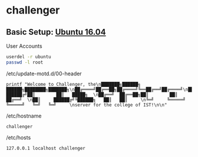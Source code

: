 challenger
==========

Basic Setup: [Ubuntu 16.04](https://github.com/jnwarp/cloud/blob/master/distro/ubuntu.md)
------------

User Accounts
```bash
userdel -r ubuntu
passwd -l root
```

/etc/update-motd.d/00-header
```
printf "Welcome to Challenger, the\n███████╗██████╗  ██████╗████████╗███████╗\n██╔════╝██╔══██╗██╔════╝╚══██╔══╝██╔════╝\n█████╗  ██████╔╝██║        ██║   █████╗  \n██╔══╝  ██╔══██╗██║        ██║   ██╔══╝  \n██║     ██████╔╝╚██████╗   ██║   ██║     \n╚═╝     ╚═════╝  ╚═════╝   ╚═╝   ╚═╝     \nserver for the college of IST!\n\n"
```

/etc/hostname
```
challenger
```

/etc/hosts
```
127.0.0.1 localhost challenger
```
